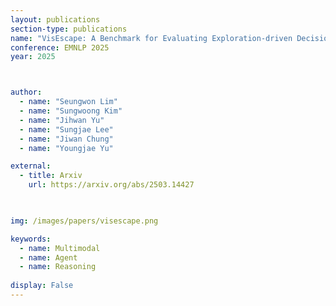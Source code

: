 ```yaml
---
layout: publications
section-type: publications
name: "VisEscape: A Benchmark for Evaluating Exploration-driven Decision-making in Virtual Escape Rooms"
conference: EMNLP 2025  
year: 2025



author:
  - name: "Seungwon Lim"
  - name: "Sungwoong Kim"
  - name: "Jihwan Yu"
  - name: "Sungjae Lee"
  - name: "Jiwan Chung"
  - name: "Youngjae Yu"

external:
  - title: Arxiv
    url: https://arxiv.org/abs/2503.14427

  

img: /images/papers/visescape.png

keywords:
  - name: Multimodal
  - name: Agent
  - name: Reasoning
  
display: False
---
```

